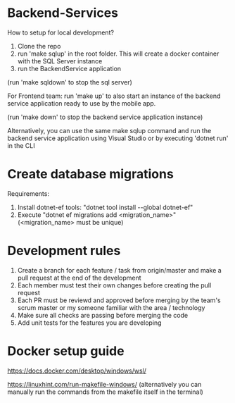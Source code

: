 # Backend-Services

How to setup for local development?

1. Clone the repo
2. run 'make sqlup' in the root folder. This will create a docker container with the SQL Server instance
3. run the BackendService application

(run 'make sqldown' to stop the sql server)

For Frontend team: run 'make up' to also start an instance of the backend service application ready to use by the mobile app.

(run 'make down' to stop the backend service application instance)

Alternatively, you can use the same make sqlup command and run the backend service application using Visual Studio or by executing 'dotnet run' in the CLI

# Create database migrations

Requirements:

1. Install dotnet-ef tools: "dotnet tool install --global dotnet-ef"
2. Execute "dotnet ef migrations add <migration_name>" (<migration_name> must be unique)

# Development rules

1. Create a branch for each feature / task from origin/master and make a pull request at the end of the development
2. Each member must test their own changes before creating the pull request
3. Each PR must be reviewd and approved before merging by the team's scrum master or my someone familiar with the area / technology
4. Make sure all checks are passing before merging the code
5. Add unit tests for the features you are developing

# Docker setup guide

https://docs.docker.com/desktop/windows/wsl/

https://linuxhint.com/run-makefile-windows/ (alternatively you can manually run the commands from the makefile itself in the terminal)
